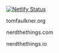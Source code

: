 [![Netlify Status](https://api.netlify.com/api/v1/badges/258bad46-e66e-42f2-a0f8-09670c522f51/deploy-status)](https://app.netlify.com/sites/peaceful-elion-3ab2a2/deploys)

tomfaulkner.org

nerdthethings.com

nerdthethings.io

